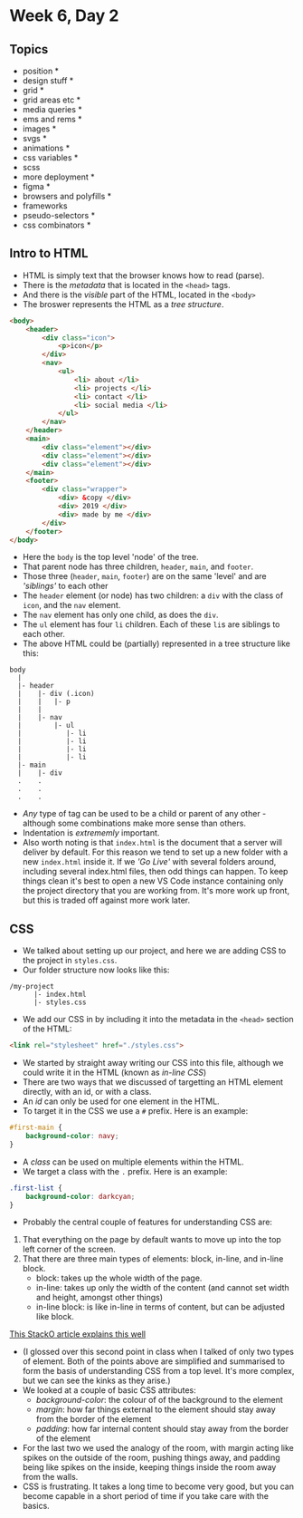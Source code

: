 # Week 6, Day 2

## Topics
- position *
- design stuff *
- grid *
- grid areas etc *
- media queries *
- ems and rems *
- images *
- svgs *
- animations *
- css variables *
- scss
- more deployment *
- figma *
- browsers and polyfills *
- frameworks
- pseudo-selectors *
- css combinators *

## Intro to HTML

- HTML is simply text that the browser knows how to read (parse).
- There is the *metadata* that is located in the `<head>` tags.
- And there is the *visible* part of the HTML, located in the `<body>`
- The broswer represents the HTML as a *tree structure*. 
```html
<body>
    <header>
        <div class="icon">
            <p>icon</p>
        </div>
        <nav>
            <ul>
                <li> about </li>
                <li> projects </li>
                <li> contact </li>
                <li> social media </li>
            </ul>
        </nav>
    </header>
    <main>    
        <div class="element"></div>
        <div class="element"></div>
        <div class="element"></div>
    </main>
    <footer>
        <div class="wrapper">
            <div> &copy </div>
            <div> 2019 </div>
            <div> made by me </div>
        </div>
    </footer>
</body>
```
- Here the `body` is the top level 'node' of the tree.
- That parent node has three children, `header`, `main`, and `footer`. 
- Those three (`header`, `main`, `footer`) are on the same 'level' and are _'siblings'_ to each other
- The `header` element (or node) has two children: a `div` with the class of `icon`, and the `nav` element. 
- The `nav` element has only one child, as does the `div`. 
- The `ul` element has four `li` children. Each of these `li`s are siblings to each other. 
- The above HTML could be (partially) represented in a tree structure like this: 
```
body
  |
  |- header
  |    |- div (.icon)
  |    |   |- p
  |    |  
  |    |- nav
  |        |- ul
  |           |- li
  |           |- li
  |           |- li
  |           |- li
  |- main
  |    |- div
  .    .
  .    .
  .    .
```
- _Any_ type of tag can be used to be a child or parent of any other - although some combinations make more sense than others. 
- Indentation is *_extrememly_* important. 
- Also worth noting is that `index.html` is the document that a server will deliver by default. For this reason we tend to set up a new folder with a new `index.html` inside it. If we _'Go Live'_ with several folders around, including several index.html files, then odd things can happen. To keep things clean it's best to open a new VS Code instance containing only the project directory that you are working from. It's more work up front, but this is traded off against more work later.

## CSS
- We talked about setting up our project, and here we are adding CSS to the project in `styles.css`. 
- Our folder structure now looks like this: 
```
/my-project
      |- index.html
      |- styles.css
```
- We add our CSS in by including it into the metadata in the `<head>` section of the HTML:
```html
<link rel="stylesheet" href="./styles.css">
```
- We started by straight away writing our CSS into this file, although we could write it in the HTML (known as _in-line CSS_)
- There are two ways that we discussed of targetting an HTML element directly, with an id, or with a class. 
- An _id_ can only be used for one element in the HTML.
- To target it in the CSS we use a `#` prefix. Here is an example:
```css
#first-main {
    background-color: navy;
}
```
- A _class_ can be used on multiple elements within the HTML.
- We target a class with the `.` prefix. Here is an example:
```css
.first-list {
    background-color: darkcyan;
}
```
- Probably the central couple of features for understanding CSS are: 
1. That everything on the page by default wants to move up into the top left corner of the screen.
2. That there are three main types of elements: block, in-line, and in-line block. 
    - block: takes up the whole width of the page.
    - in-line: takes up only the width of the content (and cannot set width and height, amongst other things)
    - in-line block: is like in-line in terms of content, but can be adjusted like block.

[This StackO article explains this well](https://stackoverflow.com/questions/8969381/what-is-the-difference-between-display-inline-and-display-inline-block)
- (I glossed over this second point in class when I talked of only two types of element. Both of the points above are simplified and summarised to form the basis of understanding CSS from a top level. It's more complex, but we can see the kinks as they arise.)
- We looked at a couple of basic CSS attributes: 
    - *background-color*: the colour of of the background to the element
    -  *margin*: how far things external to the element should stay away from the border of the element
    - *padding*: how far internal content should stay away from the border of the element
- For the last two we used the analogy of the room, with margin acting like spikes on the outside of the room, pushing things away, and padding being like spikes on the inside, keeping things inside the room away from the walls.
- CSS is frustrating. It takes a long time to become very good, but you can become capable in a short period of time if you take care with the basics. 
